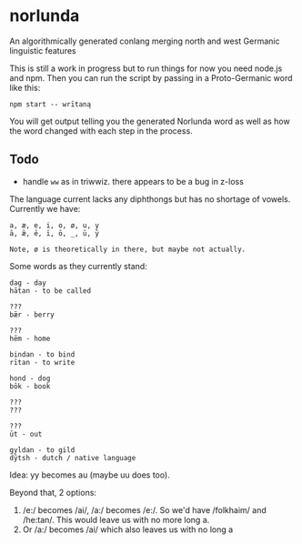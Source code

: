 # norlunda

An algorithmically generated conlang merging north and west Germanic linguistic features

This is still a work in progress but to run things for now you need node.js and npm. Then you can run the script by passing in a Proto-Germanic word like this:

```
npm start -- wrītaną
```

You will get output telling you the generated Norlunda word as well as how the word changed with each step in the process.

## Todo

- handle `ww` as in triwwiz. there appears to be a bug in z-loss

The language current lacks any diphthongs but has no shortage of vowels. Currently we have:

```
a, æ, e, i, o, ø, u, y
ā, ǣ, ē, ī, ō, _, ū, ȳ

Note, ø is theoretically in there, but maybe not actually.
```

Some words as they currently stand:

```
dag - day
hātan - to be called

???
bǣr - berry

???
hēm - home

bindan - to bind
rītan - to write

hond - dog
bōk - book

???
???

???
ūt - out

gyldan - to gild
dȳtsh - dutch / native language
```

Idea: yy becomes au (maybe uu does too).

Beyond that, 2 options:

1. /e:/ becomes /ai/, /a:/ becomes /e:/. So we'd have /folkhaim/ and /he:tan/. This would leave us with no more long a.
2. Or /a:/ becomes /ai/ which also leaves us with no long a
